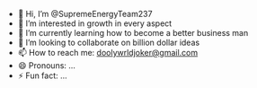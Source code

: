 - 👋 Hi, I’m @SupremeEnergyTeam237
- 👀 I’m interested in growth in every aspect
- 🌱 I’m currently learning how to become a better business man
- 💞️ I’m looking to collaborate on billion dollar ideas
- 📫 How to reach me: doolywrldjoker@gmail.com
- 😄 Pronouns: ...
- ⚡ Fun fact: ...

<!---
SupremeEnergyTeam237/SupremeEnergyTeam237 is a ✨ special ✨ repository because its `README.md` (this file) appears on your GitHub profile.
You can click the Preview link to take a look at your changes.
--->
